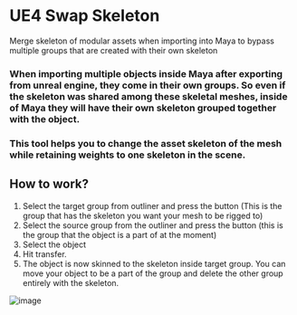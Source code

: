 # UE4 Swap Skeleton
Merge skeleton of modular assets when importing into Maya to bypass multiple groups that are created with their own skeleton

### When importing multiple objects inside Maya after exporting from unreal engine, they come in their own groups. So even if the skeleton was shared among these skeletal meshes, inside of Maya they will have their own skeleton grouped together with the object.
### This tool helps you to change the asset skeleton of the mesh while retaining weights to one skeleton in the scene.

## How to work?
1. Select the target group from outliner and press the button (This is the group that has the skeleton you want your mesh to be rigged to)
2. Select the source group from the outliner and press the button (this is the group that the object is a part of at the moment)
3. Select the object
4. Hit transfer.
5. The object is now skinned to the skeleton inside target group. You can move your object to be a part of the group and delete the other group entirely with the skeleton.

![image](https://github.com/user-attachments/assets/8e57e402-17dc-47d3-a6bc-129ac137e2c7)

